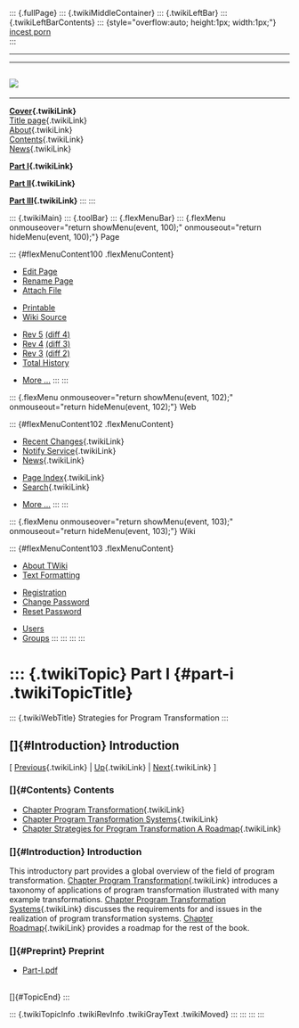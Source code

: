 ::: {.fullPage}
::: {.twikiMiddleContainer}
::: {.twikiLeftBar}
::: {.twikiLeftBarContents}
::: {style="overflow:auto; height:1px; width:1px;"}
[incest porn](http://sexpace.net/)\
:::

------------------------------------------------------------------------

  -----------------------------------------------------------------------------
  [![](../pub/Stratego/StrategoLogo/StrategoLogoTextless-100px.png)](WebHome)
  -----------------------------------------------------------------------------

------------------------------------------------------------------------

**[Cover](WebHome){.twikiLink}**\
[Title page](TitlePage){.twikiLink}\
[About](AboutThisBook){.twikiLink}\
[Contents](TableOfContents){.twikiLink}\
[News](WebNews){.twikiLink}

**[Part I](PartI){.twikiLink}**

**[Part II](PartII){.twikiLink}**

**[Part III](PartIII){.twikiLink}**
:::
:::

::: {.twikiMain}
::: {.toolBar}
::: {.flexMenuBar}
::: {.flexMenu onmouseover="return showMenu(event, 100);" onmouseout="return hideMenu(event, 100);"}
Page

::: {#flexMenuContent100 .flexMenuContent}
-   [Edit
    Page](http://www.program-transformation.org/edit/Book/PartI?t=1536827722)
-   [Rename
    Page](http://www.program-transformation.org/rename/Book/PartI)
-   [Attach
    File](http://www.program-transformation.org/attach/Book/PartI)

<!-- -->

-   [Printable](http://www.program-transformation.org/view/Book/PartI?skin=print.pattern)
-   [Wiki
    Source](http://www.program-transformation.org/view/Book/PartI?skin=text&raw=on&contenttype=text/plain)

<!-- -->

-   [Rev
    5](http://www.program-transformation.org/view/Book/PartI?rev=1.5)
    [(diff 4)](http://www.program-transformation.org/rdiff/Book/PartI?rev1=1.5&rev2=1.4)
-   [Rev
    4](http://www.program-transformation.org/view/Book/PartI?rev=1.4)
    [(diff 3)](http://www.program-transformation.org/rdiff/Book/PartI?rev1=1.4&rev2=1.3)
-   [Rev
    3](http://www.program-transformation.org/view/Book/PartI?rev=1.3)
    [(diff 2)](http://www.program-transformation.org/rdiff/Book/PartI?rev1=1.3&rev2=1.2)
-   [Total
    History](http://www.program-transformation.org/rdiff/Book/PartI)

<!-- -->

-   [More
    \...](http://www.program-transformation.org/oops/Book/PartI?template=oopsmore&param1=1.5&param2=1.5)
:::
:::

::: {.flexMenu onmouseover="return showMenu(event, 102);" onmouseout="return hideMenu(event, 102);"}
Web

::: {#flexMenuContent102 .flexMenuContent}
-   [Recent Changes](WebChanges){.twikiLink}
-   [Notify Service](WebNotify){.twikiLink}
-   [News](WebNews){.twikiLink}

<!-- -->

-   [Page Index](WebIndex){.twikiLink}
-   [Search](WebSearch){.twikiLink}

<!-- -->

-   [More
    \...](http://www.program-transformation.org/oops/Book/PartI?template=oopsmore&param1=1.5&param2=1.5)
:::
:::

::: {.flexMenu onmouseover="return showMenu(event, 103);" onmouseout="return hideMenu(event, 103);"}
Wiki

::: {#flexMenuContent103 .flexMenuContent}
-   [About
    TWiki](http://www.program-transformation.org/view/TWiki/WebHome)
-   [Text
    Formatting](http://www.program-transformation.org/view/TWiki/TextFormattingRules)

<!-- -->

-   [Registration](http://www.program-transformation.org/view/TWiki/TWikiRegistration)
-   [Change
    Password](http://www.program-transformation.org/view/TWiki/ChangePassword)
-   [Reset
    Password](http://www.program-transformation.org/view/TWiki/ResetPassword)

<!-- -->

-   [Users](http://www.program-transformation.org/view/Main/TWikiUsers)
-   [Groups](http://www.program-transformation.org/view/Main/TWikiGroups)
:::
:::
:::
:::

::: {.twikiTopic}
Part I {#part-i .twikiTopicTitle}
======

::: {.twikiWebTitle}
Strategies for Program Transformation
:::

[]{#Introduction} Introduction
------------------------------

\[ [Previous](TableOfContents){.twikiLink} \|
[Up](TableOfContents){.twikiLink} \|
[Next](ChapterProgramRepresentation){.twikiLink} \]

### []{#Contents} Contents

-   [Chapter Program
    Transformation](ChapterProgramTransformation){.twikiLink}
-   [Chapter Program Transformation
    Systems](ChapterProgramTransformationSystems){.twikiLink}
-   [Chapter Strategies for Program Transformation A
    Roadmap](ChapterStrategiesForProgramTransformationARoadmap){.twikiLink}

### []{#Introduction} Introduction

This introductory part provides a global overview of the field of
program transformation. [Chapter Program
Transformation](ChapterProgramTransformation){.twikiLink} introduces a
taxonomy of applications of program transformation illustrated with many
example transformations. [Chapter Program Transformation
Systems](ChapterProgramTransformationSystems){.twikiLink} discusses the
requirements for and issues in the realization of program transformation
systems. [Chapter
Roadmap](ChapterStrategiesForProgramTransformationARoadmap){.twikiLink}
provides a roadmap for the rest of the book.

### []{#Preprint} Preprint

-   [Part-I.pdf](http://www.cs.uu.nl/~visser/book/Part-I.pdf)

\
[]{#TopicEnd}
:::

::: {.twikiTopicInfo .twikiRevInfo .twikiGrayText .twikiMoved}
:::
:::
:::
:::
